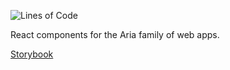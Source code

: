 ![Lines of Code](https://tokei.rs/b1/github/aria-app/aria-ui)

React components for the Aria family of web apps.

[Storybook](https://aria-ui.netlify.app)

